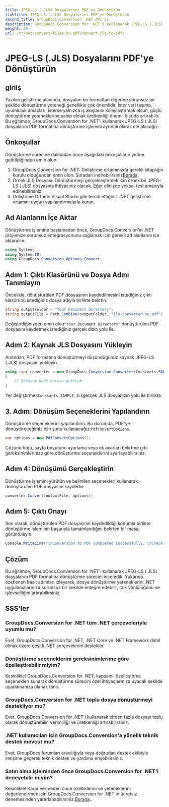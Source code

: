 ```yaml
---
title: JPEG-LS (.JLS) Dosyalarını PDF'ye Dönüştürün
linktitle: JPEG-LS (.JLS) Dosyalarını PDF'ye Dönüştürün
second_title: GroupDocs.Conversion .NET API'si
description: GroupDocs.Conversion for .NET'i kullanarak JPEG-LS (.JLS) dosyalarını zahmetsizce PDF formatına nasıl dönüştüreceğinizi öğrenin. Dosya dönüştürme yeteneklerinizi geliştirin.
weight: 29
url: /tr/net/convert-files-to-pdf/convert-jls-to-pdf/
---
```


# JPEG-LS (.JLS) Dosyalarını PDF'ye Dönüştürün

## giriiş
Yazılım geliştirme alanında, dosyaları bir formattan diğerine sorunsuz bir şekilde dönüştürme yeteneği genellikle çok önemlidir. İster veri taşıma, uyumluluk amaçları, isterse yalnızca iş akışlarını kolaylaştırmak olsun, güçlü dönüştürme yeteneklerine sahip olmak üretkenliği önemli ölçüde artırabilir. Bu eğitimde, GroupDocs.Conversion for .NET'i kullanarak JPEG-LS (.JLS) dosyalarını PDF formatına dönüştürme işlemini ayrıntılı olarak ele alacağız.
## Önkoşullar
Dönüştürme sürecine dalmadan önce aşağıdaki önkoşulların yerine getirildiğinden emin olun:
1. GroupDocs.Conversion for .NET: Geliştirme ortamınızda gerekli kitaplığın kurulu olduğundan emin olun. Şuradan indirebilirsiniz[Burada](https://releases.groupdocs.com/conversion/net/).
2. Örnek JLS Dosyası: Dönüştürmeyi gerçekleştirmek için örnek bir JPEG-LS (.JLS) dosyasına ihtiyacınız olacak. Eğer elinizde yoksa, test amacıyla edinebilirsiniz.
3. Geliştirme Ortamı: Visual Studio gibi tercih ettiğiniz .NET geliştirme ortamını uygun yapılandırmalarla kurun.

## Ad Alanlarını İçe Aktar
Dönüştürme işlemine başlamadan önce, GroupDocs.Conversion'ın .NET projemize sorunsuz entegrasyonunu sağlamak için gerekli ad alanlarını içe aktaralım:
```csharp
using System;
using System.IO;
using GroupDocs.Conversion.Options.Convert;
```

## Adım 1: Çıktı Klasörünü ve Dosya Adını Tanımlayın
Öncelikle, dönüştürülen PDF dosyasının kaydedilmesini istediğiniz çıktı klasörünü istediğiniz dosya adıyla birlikte belirtin.
```csharp
string outputFolder = "Your Document Directory";
string outputFile = Path.Combine(outputFolder, "jls-converted-to.pdf");
```
 Değiştirdiğinizden emin olun`"Your Document Directory"` dönüştürülen PDF dosyasını kaydetmek istediğiniz gerçek dizin yolu ile.
## Adım 2: Kaynak JLS Dosyasını Yükleyin
Ardından, PDF formatına dönüştürmeyi düşündüğünüz kaynak JPEG-LS (.JLS) dosyasını yükleyin.
```csharp
using (var converter = new GroupDocs.Conversion.Converter(Constants.SAMPLE_JLS))
{
    // Dönüşüm kodu buraya gelecek
}
```
 Yer değiştirmek`Constants.SAMPLE_JLS`gerçek JLS dosyanızın yolu ile birlikte.
## 3. Adım: Dönüşüm Seçeneklerini Yapılandırın
 Dönüştürme seçeneklerini yapılandırın. Bu durumda, PDF'ye dönüştüreceğimiz için şunu kullanacağız:`PdfConvertOptions`.
```csharp
var options = new PdfConvertOptions();
```
Çözünürlüğü, sayfa boyutunu ayarlama veya ek ayarları belirtme gibi gereksinimlerinize göre dönüştürme seçeneklerini ayarlayabilirsiniz.
## Adım 4: Dönüşümü Gerçekleştirin
Dönüştürme işlemini yürütün ve belirtilen seçenekleri kullanarak dönüştürülen PDF dosyasını kaydedin.
```csharp
converter.Convert(outputFile, options);
```
## Adım 5: Çıktı Onayı
Son olarak, dönüştürülen PDF dosyasının kaydedildiği konumla birlikte dönüştürme işleminin başarıyla tamamlandığını belirten bir mesaj görüntüleyin.
```csharp
Console.WriteLine("\nConversion to PDF completed successfully. \nCheck output in {0}", outputFolder);
```

## Çözüm
Bu eğitimde, GroupDocs.Conversion for .NET'i kullanarak JPEG-LS (.JLS) dosyalarını PDF formatına dönüştürme sürecini inceledik. Yukarıda özetlenen basit adımları izleyerek, dosya dönüştürme yeteneklerini .NET uygulamalarınıza sorunsuz bir şekilde entegre edebilir, çok yönlülüğünü ve işlevselliğini artırabilirsiniz.
## SSS'ler
### GroupDocs.Conversion for .NET tüm .NET çerçeveleriyle uyumlu mu?
Evet, GroupDocs.Conversion for .NET, .NET Core ve .NET Framework dahil olmak üzere çeşitli .NET çerçevelerini destekler.
### Dönüştürme seçeneklerini gereksinimlerime göre özelleştirebilir miyim?
Kesinlikle! GroupDocs.Conversion for .NET, kapsamlı özelleştirme seçenekleri sunarak dönüştürme sürecini özel ihtiyaçlarınıza uyacak şekilde uyarlamanıza olanak tanır.
### GroupDocs.Conversion for .NET toplu dosya dönüştürmeyi destekliyor mu?
Evet, GroupDocs.Conversion for .NET'i kullanarak birden fazla dosyayı toplu olarak dönüştürebilir, verimliliği ve üretkenliği artırabilirsiniz.
### .NET kullanıcıları için GroupDocs.Conversion'a yönelik teknik destek mevcut mu?
Evet, GroupDocs forumları aracılığıyla veya doğrudan destek ekibiyle iletişime geçerek teknik destek ve yardıma erişebilirsiniz.
### Satın alma işleminden önce GroupDocs.Conversion for .NET'i deneyebilir miyim?
 Kesinlikle! Karar vermeden önce özelliklerini ve yeteneklerini değerlendirmek için GroupDocs.Conversion for .NET'in ücretsiz denemesinden yararlanabilirsiniz.[Burada](https://releases.groupdocs.com/conversion/net/)..